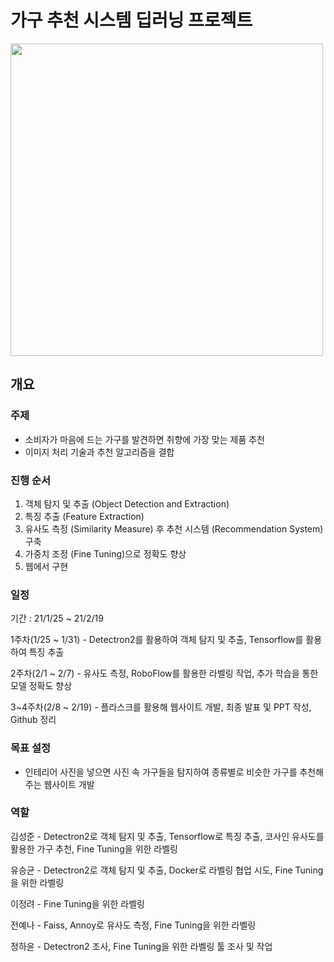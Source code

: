 # 가구 추천 시스템 딥러닝 프로젝트
<img src="https://user-images.githubusercontent.com/71831714/106569428-d8569a80-6577-11eb-8dfa-b49ab0f7a36a.png" width='500'></img>

## 개요 

### 주제
- 소비자가 마음에 드는 가구를 발견하면 취향에 가장 맞는 제품 추천
- 이미지 처리 기술과 추천 알고리즘을 결합

### 진행 순서
1. 객체 탐지 및 추출 (Object Detection and Extraction)
2. 특징 추출 (Feature Extraction)
3. 유사도 측정 (Similarity Measure) 후 추천 시스템 (Recommendation System) 구축
4. 가중치 조정 (Fine Tuning)으로 정확도 향상
5. 웹에서 구현

### 일정
기간 : 21/1/25 ~ 21/2/19

1주차(1/25 ~ 1/31) - Detectron2를 활용하여 객체 탐지 및 추출, Tensorflow를 활용하여 특징 추출

2주차(2/1 ~ 2/7) - 유사도 측정, RoboFlow를 활용한 라벨링 작업, 추가 학습을 통한 모델 정확도 향상

3~4주차(2/8 ~ 2/19) - 플라스크를 활용해 웹사이트 개발, 최종 발표 및 PPT 작성, Github 정리

### 목표 설정
- 인테리어 사진을 넣으면 사진 속 가구들을 탐지하여 종류별로 비슷한 가구를 추천해주는 웹사이트 개발

### 역할
김성준 - Detectron2로 객체 탐지 및 추출, Tensorflow로 특징 추출, 코사인 유사도를 활용한 가구 추천, Fine Tuning을 위한 라벨링

유승균 - Detectron2로 객체 탐지 및 추출, Docker로 라벨링 협업 시도, Fine Tuning을 위한 라벨링

이정려 - Fine Tuning을 위한 라벨링

전예나 - Faiss, Annoy로 유사도 측정, Fine Tuning을 위한 라벨링

정하윤 - Detectron2 조사, Fine Tuning을 위한 라벨링 툴 조사 및 작업
